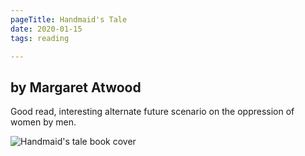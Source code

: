 ```yaml
---
pageTitle: Handmaid's Tale
date: 2020-01-15
tags: reading

---
```

## by Margaret Atwood

Good read, interesting alternate future scenario on the oppression of women by men.

![Handmaid's tale book cover](https://i.gr-assets.com/images/S/compressed.photo.goodreads.com/books/1578028274l/38447._SY475_.jpg)